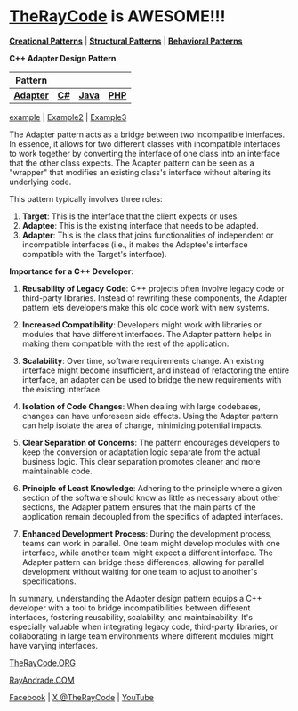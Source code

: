# [TheRayCode](../../../README.md) is AWESOME!!!

**[Creational Patterns](../../Creational/README.md)** | **[Structural Patterns](..//README.md)** | **[Behavioral Patterns](../../Behavioral/README.md)**

**C++ Adapter Design Pattern**

|Pattern|   |   |   |
|---|---|---|---|
| [**Adapter**](README.md) | [**C#**](../../../Csharp/Structural/Adapter/README.md) | [**Java**](../../../Java/Structural/Adapter/README.md) | [**PHP**](../../../PHP/Structural/Adapter/README.md) |

[example](example/README.md) |  [Example2](example2/README.md) | [Example3](example2/README.md)

The Adapter pattern acts as a bridge between two incompatible interfaces. In essence, it allows for two different classes with incompatible interfaces to work together by converting the interface of one class into an interface that the other class expects. The Adapter pattern can be seen as a "wrapper" that modifies an existing class's interface without altering its underlying code.

This pattern typically involves three roles:

1. **Target**: This is the interface that the client expects or uses.
2. **Adaptee**: This is the existing interface that needs to be adapted.
3. **Adapter**: This is the class that joins functionalities of independent or incompatible interfaces (i.e., it makes the Adaptee's interface compatible with the Target's interface).

**Importance for a C++ Developer**:

1. **Reusability of Legacy Code**: C++ projects often involve legacy code or third-party libraries. Instead of rewriting these components, the Adapter pattern lets developers make this old code work with new systems.

2. **Increased Compatibility**: Developers might work with libraries or modules that have different interfaces. The Adapter pattern helps in making them compatible with the rest of the application.

3. **Scalability**: Over time, software requirements change. An existing interface might become insufficient, and instead of refactoring the entire interface, an adapter can be used to bridge the new requirements with the existing interface.

4. **Isolation of Code Changes**: When dealing with large codebases, changes can have unforeseen side effects. Using the Adapter pattern can help isolate the area of change, minimizing potential impacts.

5. **Clear Separation of Concerns**: The pattern encourages developers to keep the conversion or adaptation logic separate from the actual business logic. This clear separation promotes cleaner and more maintainable code.

6. **Principle of Least Knowledge**: Adhering to the principle where a given section of the software should know as little as necessary about other sections, the Adapter pattern ensures that the main parts of the application remain decoupled from the specifics of adapted interfaces.

7. **Enhanced Development Process**: During the development process, teams can work in parallel. One team might develop modules with one interface, while another team might expect a different interface. The Adapter pattern can bridge these differences, allowing for parallel development without waiting for one team to adjust to another's specifications.

In summary, understanding the Adapter design pattern equips a C++ developer with a tool to bridge incompatibilities between different interfaces, fostering reusability, scalability, and maintainability. It's especially valuable when integrating legacy code, third-party libraries, or collaborating in large team environments where different modules might have varying interfaces.

[TheRayCode.ORG](https://www.TheRayCode.org)

[RayAndrade.COM](https://www.RayAndrade.com)

[Facebook](https://www.facebook.com/TheRayCode/) | [X @TheRayCode](https://www.x.com/TheRayCode/) | [YouTube](https://www.youtube.com/TheRayCode/)
